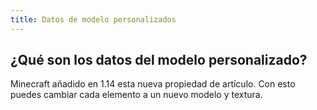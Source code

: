 ```yaml
---
title: Datos de modelo personalizados
---
```


## ¿Qué son los datos del modelo personalizado?

Minecraft añadido en 1.14 esta nueva propiedad de artículo. Con esto puedes cambiar cada elemento a un nuevo modelo y textura.
